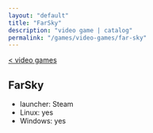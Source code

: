 ```yaml
---
layout: "default"
title: "FarSky"
description: "video game | catalog"
permalink: "/games/video-games/far-sky"
---
```

[< video games](index.md)

## FarSky

- launcher: Steam
- Linux: yes
- Windows: yes
